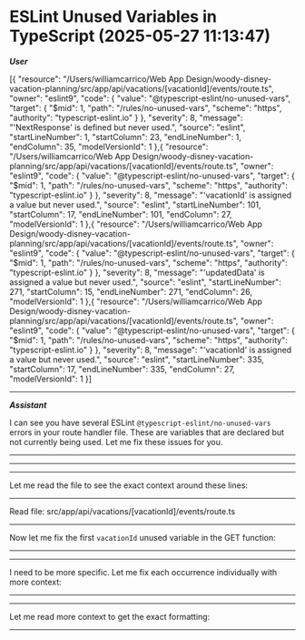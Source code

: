 <!-- Generated by SpecStory -->

# ESLint Unused Variables in TypeScript (2025-05-27 11:13:47)

_**User**_

[{
	"resource": "/Users/williamcarrico/Web App Design/woody-disney-vacation-planning/src/app/api/vacations/[vacationId]/events/route.ts",
	"owner": "eslint9",
	"code": {
		"value": "@typescript-eslint/no-unused-vars",
		"target": {
			"$mid": 1,
			"path": "/rules/no-unused-vars",
			"scheme": "https",
			"authority": "typescript-eslint.io"
		}
	},
	"severity": 8,
	"message": "'NextResponse' is defined but never used.",
	"source": "eslint",
	"startLineNumber": 1,
	"startColumn": 23,
	"endLineNumber": 1,
	"endColumn": 35,
	"modelVersionId": 1
},{
	"resource": "/Users/williamcarrico/Web App Design/woody-disney-vacation-planning/src/app/api/vacations/[vacationId]/events/route.ts",
	"owner": "eslint9",
	"code": {
		"value": "@typescript-eslint/no-unused-vars",
		"target": {
			"$mid": 1,
			"path": "/rules/no-unused-vars",
			"scheme": "https",
			"authority": "typescript-eslint.io"
		}
	},
	"severity": 8,
	"message": "'vacationId' is assigned a value but never used.",
	"source": "eslint",
	"startLineNumber": 101,
	"startColumn": 17,
	"endLineNumber": 101,
	"endColumn": 27,
	"modelVersionId": 1
},{
	"resource": "/Users/williamcarrico/Web App Design/woody-disney-vacation-planning/src/app/api/vacations/[vacationId]/events/route.ts",
	"owner": "eslint9",
	"code": {
		"value": "@typescript-eslint/no-unused-vars",
		"target": {
			"$mid": 1,
			"path": "/rules/no-unused-vars",
			"scheme": "https",
			"authority": "typescript-eslint.io"
		}
	},
	"severity": 8,
	"message": "'updatedData' is assigned a value but never used.",
	"source": "eslint",
	"startLineNumber": 271,
	"startColumn": 15,
	"endLineNumber": 271,
	"endColumn": 26,
	"modelVersionId": 1
},{
	"resource": "/Users/williamcarrico/Web App Design/woody-disney-vacation-planning/src/app/api/vacations/[vacationId]/events/route.ts",
	"owner": "eslint9",
	"code": {
		"value": "@typescript-eslint/no-unused-vars",
		"target": {
			"$mid": 1,
			"path": "/rules/no-unused-vars",
			"scheme": "https",
			"authority": "typescript-eslint.io"
		}
	},
	"severity": 8,
	"message": "'vacationId' is assigned a value but never used.",
	"source": "eslint",
	"startLineNumber": 335,
	"startColumn": 17,
	"endLineNumber": 335,
	"endColumn": 27,
	"modelVersionId": 1
}]

---

_**Assistant**_

I can see you have several ESLint `@typescript-eslint/no-unused-vars` errors in your route handler file. These are variables that are declared but not currently being used. Let me fix these issues for you.

---



---



---

Let me read the file to see the exact context around these lines:

---

Read file: src/app/api/vacations/[vacationId]/events/route.ts

---

Now let me fix the first `vacationId` unused variable in the GET function:

---



---

I need to be more specific. Let me fix each occurrence individually with more context:

---



---

Let me read more context to get the exact formatting:

---

